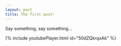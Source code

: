 ```yaml
---
layout: post
title: The first post!
---
```


Say something, say something...

{% include youtubePlayer.html id="50dZQkrqxAk" %}

